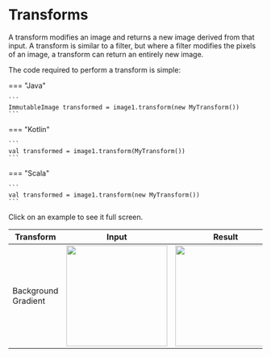 Transforms
=========

A transform modifies an image and returns a new image derived from that input. A transform is similar to a filter, but
where a filter modifies the pixels of an image, a transform can return an entirely new image.

The code required to perform a transform is simple:

=== "Java"

    ```
    ImmutableImage transformed = image1.transform(new MyTransform())
    ```

=== "Kotlin"

    ```
    val transformed = image1.transform(MyTransform())
    ```

=== "Scala"

    ```
    val transformed = image1.transform(new MyTransform())
    ```


Click on an example to see it full screen.

| Transform | Input | Result |
| ------ | --------- | --------- |
| Background Gradient | <a href='https://raw.github.com/sksamuel/scrimage/master/docs/images/background_gradient_input1.jpeg'><img src='https://raw.github.com/sksamuel/scrimage/master/docs/images/background_gradient_input1.jpeg' width='200'><a/> |<a href='https://raw.github.com/sksamuel/scrimage/master/docs/images/background_gradient_output1.png'><img src='https://raw.github.com/sksamuel/scrimage/master/docs/images/background_gradient_output1.png' width='200'><a/> |

